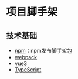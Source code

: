 # 项目脚手架


## 技术基础
- [npm](https://www.npmjs.com/)：npm发布脚手架包
- [webpack](https://webpack.docschina.org/concepts/)
- [vue3](https://v3.vuejs.org/guide/introduction.html)
- [TypeScript](https://ts.xcatliu.com/)




